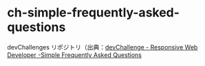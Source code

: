 # ch-simple-frequently-asked-questions
devChallenges リポジトリ（出典：[devChallenge - Responsive Web Developer -Simple Frequently Asked Questions](https://devchallenges.io/challenge/simple-faq-challenge)
